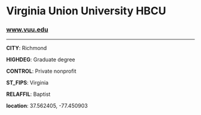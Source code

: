 # Virginia Union University HBCU
### www.vuu.edu
---
**CITY**: Richmond

**HIGHDEG**: Graduate degree

**CONTROL**: Private nonprofit

**ST_FIPS**: Virginia

**RELAFFIL**: Baptist

**location**: 37.562405, -77.450903